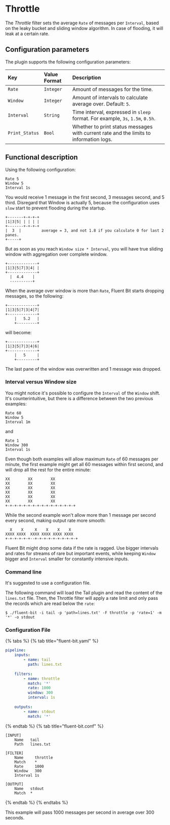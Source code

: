 # Throttle

The _Throttle_ filter sets the average `Rate` of messages per `Interval`, based on the leaky bucket and sliding window algorithm. In case of flooding, it will leak at a certain rate.

## Configuration parameters

The plugin supports the following configuration parameters:

| Key | Value Format | Description |
| :--- | :--- | :--- |
| `Rate` | `Integer` | Amount of messages for the time. |
| `Window` | `Integer` | Amount of intervals to calculate average over. Default: `5`. |
| `Interval` | `String` | Time interval, expressed in `sleep` format. For example, `3s`, `1.5m`, `0.5h`. |
| `Print_Status` | `Bool` | Whether to print status messages with current rate and the limits to information logs. |

## Functional description

Using the following configuration:

```text
Rate 5
Window 5
Interval 1s
```

You would receive 1 message in the first second, 3 messages second, and 5 third. Disregard that Window is actually 5, because the configuration uses `slow` start to prevent flooding during the startup.

```text
+-------+-+-+-+
|1|3|5| | | | |
+-------+-+-+-+
|  3  |         average = 3, and not 1.8 if you calculate 0 for last 2 panes.
+-----+
```

But as soon as you reach `Window size * Interval`, you will have true sliding window with aggregation over complete window.

```text
+-------------+
|1|3|5|7|3|4| |
+-------------+
  |  4.4    |
  ----------+
```

When the average over window is more than `Rate`, Fluent Bit starts dropping messages, so the following:

```text
+-------------+
|1|3|5|7|3|4|7|
+-------------+
    |   5.2   |
    +---------+
```

will become:

```text
+-------------+
|1|3|5|7|3|4|6|
+-------------+
    |   5     |
    +---------+
```

The last pane of the window was overwritten and 1 message was dropped.

### Interval versus Window size

You might notice it's possible to configure the `Interval` of the `Window` shift. It's counterintuitive, but there is a difference between the two previous examples:

```text
Rate 60
Window 5
Interval 1m
```

and

```text
Rate 1
Window 300
Interval 1s
```

Even though both examples will allow maximum `Rate` of 60 messages per minute, the first example might get all 60 messages within first second, and will drop all the rest for the entire minute:

```text
XX        XX        XX
XX        XX        XX
XX        XX        XX
XX        XX        XX
XX        XX        XX
XX        XX        XX
+-+-+-+-+-+-+-+-+-+-+-+-+-+-+-+
```

While the second example won't allow more than 1 message per second every second, making output rate more smooth:

```text
  X    X     X    X    X    X
XXXX XXXX  XXXX XXXX XXXX XXXX
+-+-+-+-+-+--+-+-+-+-+-+-+-+-+-+
```

Fluent Bit might drop some data if the rate is ragged. Use bigger intervals and rates for streams of rare but important events, while keeping `Window` bigger and `Interval` smaller for constantly intensive inputs.

### Command line

It's suggested to use a configuration file.

The following command will load the Tail plugin and read the content of the `lines.txt` file. Then, the Throttle filter will apply a rate limit and only pass the records which are read below the `rate`:

```shell
$ ./fluent-bit -i tail -p 'path=lines.txt' -F throttle -p 'rate=1' -m '*' -o stdout
```

### Configuration File

{% tabs %}
{% tab title="fluent-bit.yaml" %}

```yaml
pipeline:
    inputs:
        - name: tail
          path: lines.txt
    
    filters:
        - name: throttle
          match: '*'
          rate: 1000
          window: 300
          interval: 1s
    
    outputs:
        - name: stdout
          match: '*'
```

{% endtab %}
{% tab title="fluent-bit.conf" %}

```text
[INPUT]
    Name   tail
    Path   lines.txt

[FILTER]
    Name     throttle
    Match    *
    Rate     1000
    Window   300
    Interval 1s

[OUTPUT]
    Name   stdout
    Match  *
```

{% endtab %}
{% endtabs %}

This example will pass 1000 messages per second in average over 300 seconds.